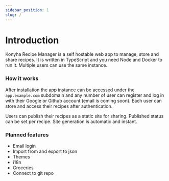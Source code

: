 ```yaml
---
sidebar_position: 1
slug: /
---
```


# Introduction

Konyha Recipe Manager is a self hostable web app to manage, store and share recipes. It is written in TypeScript and you
need Node and Docker to run it. Multiple users can use the same instance.

### How it works

After installation the app instance can be accessed under the `app.example.com` subdomain and any number of user can register and log in
with their Google or Github account (email is coming soon). Each user can store and access their recipes after
authentication.

Users can publish their recipes as a static site for sharing. Published status can be set per recipe. Site generation is
automatic and instant.

### Planned features

- Email login
- Import from and export to json
- Themes
- i18n
- Groceries
- Connect to git repo

